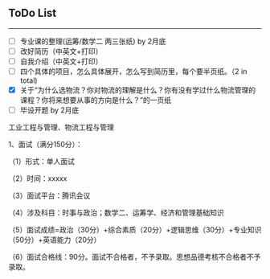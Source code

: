 ## ToDo List


----


- [ ] 专业课的整理(运筹/数学二 两三张纸)  by 2月底
- [ ] 改好简历（中英文+打印）
- [ ] 自我介绍（中英文+打印）
- [ ] 四个具体的项目，怎么具体展开，怎么写到简历里，每个要半页纸。（2 in total)
- [x] 关于“为什么选物流？你对物流的理解是什么？你有没有学过什么物流管理的课程？你将来想要从事的方向是什么？”的一页纸
- [ ] 毕设开题 by 2月底

 工业工程与管理、物流工程与管理

 1、面试（满分150分）：                           

 （1）形式：单人面试  

 （2）时间：xxxxx

 （3）面试平台：腾讯会议  

 （4）涉及科目：时事与政治；数学二、运筹学、经济和管理基础知识

 （5）面试成绩=政治（30分）+综合素质（20分）+逻辑思维（30分）+专业知识（50分）+英语能力（20分）

 （6）面试合格线：90分。面试不合格者，不予录取。思想品德考核不合格者不予录取。

